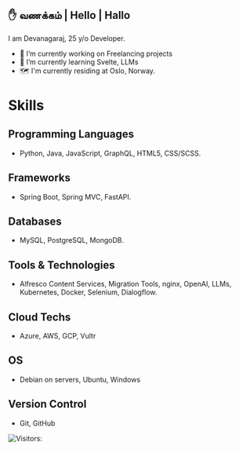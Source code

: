 ## ✋ வணக்கம் | Hello | Hallo 
I am Devanagaraj, 25 y/o Developer.

- 🔭 I’m currently working on Freelancing projects
- 🌱 I’m currently learning Svelte, LLMs
- 🗺 I'm currently residing at Oslo, Norway.

# Skills
## Programming Languages
- Python, Java, JavaScript, GraphQL, HTML5, CSS/SCSS.
## Frameworks
- Spring Boot, Spring MVC, FastAPI.
## Databases
- MySQL, PostgreSQL, MongoDB.
## Tools & Technologies
- Alfresco Content Services, Migration Tools, nginx, OpenAI, LLMs, Kubernetes, Docker, Selenium, Dialogflow.
## Cloud Techs
- Azure, AWS, GCP, Vultr
## OS
- Debian on servers, Ubuntu, Windows
## Version Control
- Git, GitHub

  
![Visitors:](https://komarev.com/ghpvc/?username=devanagaraj&style=flat&base=1212)
